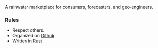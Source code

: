 A rainwater marketplace for consumers, forecasters, and geo-engineers.

### Rules
* Respect others.
* Organized on [Github](https://github.com/raingoes)
* Written in [Rust](https://www.rust-lang.org/)
